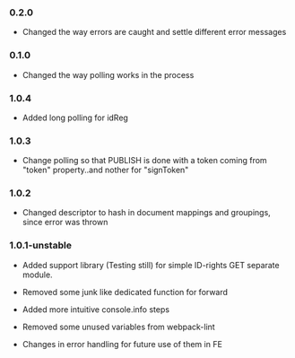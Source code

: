 
### 0.2.0
- Changed the way errors are caught and settle different error messages

### 0.1.0
- Changed the way polling works in the process



<!-- DEPRECATED !!!!! VERSIONING WAS TARDED and not meaningful sem-ver wise-->

### 1.0.4
- Added long polling for idReg

### 1.0.3
- Change polling so that PUBLISH is done with a token coming from "token" property..and nother for "signToken"

### 1.0.2
- Changed descriptor to hash in document mappings and groupings, since error was thrown

### 1.0.1-unstable

- Added support library (Testing still) for simple ID-rights GET separate module.

- Removed some junk like dedicated function for forward

- Added more intuitive console.info steps

- Removed some unused variables from webpack-lint

- Changes in error handling for future use of them in FE
